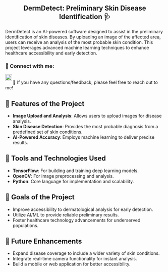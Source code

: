 <h2 align="center">
DermDetect: Preliminary Skin Disease Identification 🩺
</h2> 

DermDetect is an AI-powered software designed to assist in the preliminary identification of skin diseases. By uploading an image of the affected area, users can receive an analysis of the most probable skin condition. This project leverages advanced machine learning techniques to enhance healthcare accessibility and early detection.

### 🤝 Connect with me:
<a href="https://www.linkedin.com/in/suchit-sharma-465ba1251/"><img align="left" src="https://raw.githubusercontent.com/yushi1007/yushi1007/main/images/linkedin.svg" alt="Suchit | LinkedIn" width="21px"/></a>

</br>
💬 If you have any questions/feedback, please feel free to reach out to me!

## 🔭 Features of the Project

- **Image Upload and Analysis**: Allows users to upload images for disease analysis.  
- **Skin Disease Detection**: Provides the most probable diagnosis from a predefined set of skin conditions.  
- **AI-Powered Accuracy**: Employs machine learning to deliver precise results.

## 📌 Tools and Technologies Used

- **TensorFlow**: For building and training deep learning models.  
- **OpenCV**: For image preprocessing and analysis.  
- **Python**: Core language for implementation and scalability.  

## 🌱 Goals of the Project

- Improve accessibility to dermatological analysis for early detection.  
- Utilize AI/ML to provide reliable preliminary results.  
- Foster healthcare technology advancements for underserved populations.

## 🚀 Future Enhancements

- Expand disease coverage to include a wider variety of skin conditions.  
- Integrate real-time camera functionality for instant analysis.  
- Build a mobile or web application for better accessibility.  
